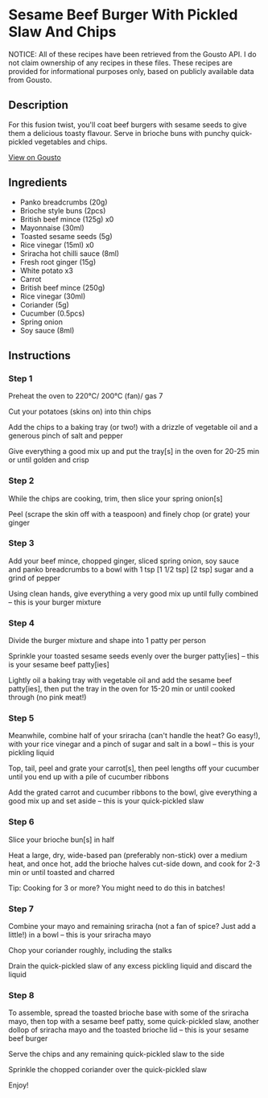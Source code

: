 # Sesame Beef Burger With Pickled Slaw And Chips 

NOTICE: All of these recipes have been retrieved from the Gousto API. I do not claim ownership of any recipes in these files. These recipes are provided for informational purposes only, based on publicly available data from Gousto.

## Description

For this fusion twist, you'll coat beef burgers with sesame seeds to give them a delicious toasty flavour. Serve in brioche buns with punchy quick-pickled vegetables and chips. 

[View on Gousto](https://www.gousto.co.uk/recipes/cookbook/asian-sesame-beef-burger-pickled-slaw-chips)

## Ingredients

- Panko breadcrumbs (20g)
- Brioche style buns (2pcs)
- British beef mince (125g) x0
- Mayonnaise (30ml)
- Toasted sesame seeds (5g)
- Rice vinegar (15ml) x0
- Sriracha hot chilli sauce (8ml)
- Fresh root ginger (15g)
- White potato x3
- Carrot
- British beef mince (250g)
- Rice vinegar (30ml)
- Coriander (5g)
- Cucumber (0.5pcs)
- Spring onion
- Soy sauce (8ml)

## Instructions


### Step 1

Preheat the oven to 220°C/ 200°C (fan)/ gas 7

Cut your potatoes (skins on) into thin chips

Add the chips to a baking tray (or two!) with a drizzle of vegetable oil and a generous pinch of salt and pepper

Give everything a good mix up and put the tray[s] in the oven for 20-25 min or until golden and crisp


### Step 2

While the chips are cooking, trim, then slice your spring onion[s]

Peel (scrape the skin off with a teaspoon) and finely chop (or grate) your ginger


### Step 3

Add your beef mince, chopped ginger, sliced spring onion, soy sauce and panko breadcrumbs to a bowl with 1 tsp <span class="text-purple">[1 1/2 tsp] </span><span class="text-danger">[2 tsp]</span> sugar and a grind of pepper

Using clean hands, give everything a very good mix up until fully combined – this is your burger mixture


### Step 4

Divide the burger mixture and shape into 1 patty per person

Sprinkle your toasted sesame seeds evenly over the burger patty[ies] – this is your sesame beef patty[ies]

Lightly oil a baking tray with vegetable oil and add the sesame beef patty[ies], then put the tray in the oven for 15-20 min or until cooked through (no pink meat!)


### Step 5

Meanwhile, combine half of your sriracha (can't handle the heat? Go easy!), with your rice vinegar and a pinch of sugar and salt in a bowl – this is your pickling liquid

Top, tail, peel and grate your carrot[s], then peel lengths off your cucumber until you end up with a pile of cucumber ribbons

Add the grated carrot and cucumber ribbons to the bowl, give everything a good mix up and set aside – this is your quick-pickled slaw


### Step 6

Slice your brioche bun[s] in half

Heat a large, dry, wide-based pan (preferably non-stick) over a medium heat, and once hot, add the brioche halves cut-side down, and cook for 2-3 min or until toasted and charred

Tip: Cooking for 3 or more? You might need to do this in batches!


### Step 7

Combine your mayo and remaining sriracha (not a fan of spice? Just add a little!) in a bowl – this is your sriracha mayo

Chop your coriander roughly, including the stalks

Drain the quick-pickled slaw of any excess pickling liquid and discard the liquid

### Step 8

To assemble, spread the toasted brioche base with some of the sriracha mayo, then top with a sesame beef patty, some quick-pickled slaw, another dollop of sriracha mayo and the toasted brioche lid – this is your sesame beef burger

Serve the chips and any remaining quick-pickled slaw to the side

Sprinkle the chopped coriander over the quick-pickled slaw

Enjoy!

